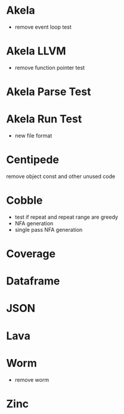 # Akela
* remove event loop test

# Akela LLVM
* remove function pointer test

# Akela Parse Test

# Akela Run Test
* new file format

# Centipede
remove object const and other unused code

# Cobble
* test if repeat and repeat range are greedy
* NFA generation
* single pass NFA generation

# Coverage

# Dataframe

# JSON

# Lava

# Worm
* remove worm

# Zinc
